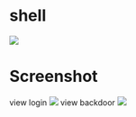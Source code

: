 # shell
![](https://codexv.id/front/img/brand/logo-xv.png)

# Screenshot
view login
![](https://irunwazed.codexv.id/Screenshot%20(185).png)
view backdoor
![](https://irunwazed.codexv.id/Screenshot%20(186).png)